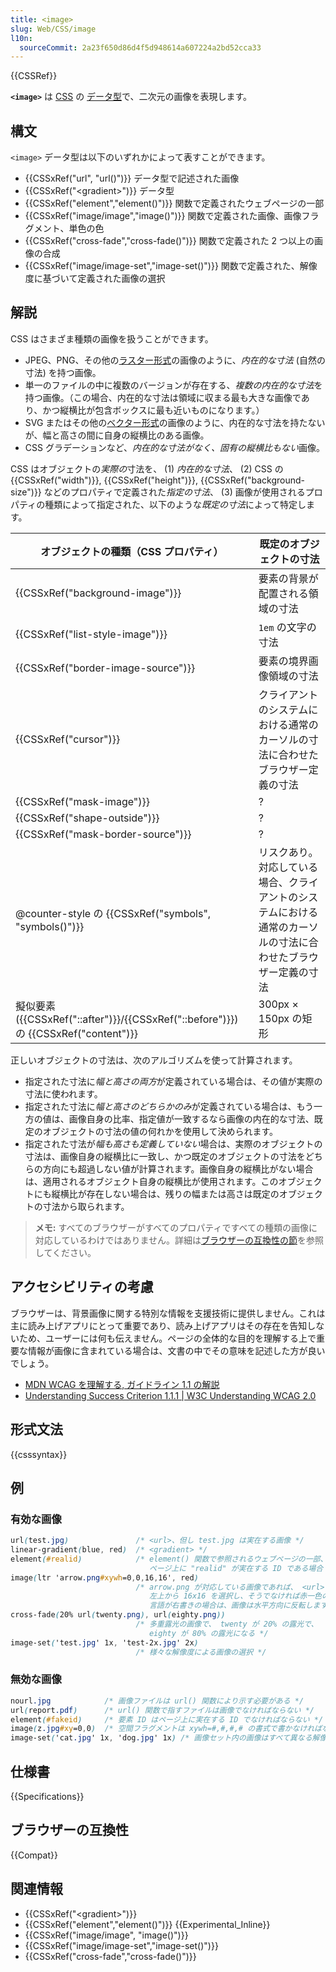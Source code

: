 ```yaml
---
title: <image>
slug: Web/CSS/image
l10n:
  sourceCommit: 2a23f650d86d4f5d948614a607224a2bd52cca33
---
```


{{CSSRef}}

**`<image>`** は [CSS](/ja/docs/Web/CSS) の [データ型](/ja/docs/Web/CSS/CSS_Types)で、二次元の画像を表現します。

## 構文

`<image>` データ型は以下のいずれかによって表すことができます。

- {{CSSxRef("url", "url()")}} データ型で記述された画像
- {{CSSxRef("&lt;gradient&gt;")}} データ型
- {{CSSxRef("element","element()")}} 関数で定義されたウェブページの一部
- {{CSSxRef("image/image","image()")}} 関数で定義された画像、画像フラグメント、単色の色
- {{CSSxRef("cross-fade","cross-fade()")}} 関数で定義された 2 つ以上の画像の合成
- {{CSSxRef("image/image-set","image-set()")}} 関数で定義された、解像度に基づいて定義された画像の選択

## 解説

CSS はさまざま種類の画像を扱うことができます。

- JPEG、PNG、その他の[ラスター形式](https://ja.wikipedia.org/wiki/ビットマップ画像)の画像のように、_内在的な寸法_ (自然の寸法) を持つ画像。
- 単一のファイルの中に複数のバージョンが存在する、*複数の内在的な寸法*を持つ画像。（この場合、内在的な寸法は領域に収まる最も大きな画像であり、かつ縦横比が包含ボックスに最も近いものになります。）
- SVG またはその他の[ベクター形式](https://ja.wikipedia.org/wiki/ベクター画像)の画像のように、内在的な寸法を持たないが、幅と高さの間に自身の縦横比のある画像。
- CSS グラデーションなど、*内在的な寸法がなく、固有の縦横比もない*画像。

CSS はオブジェクトの*実際の*寸法を、 (1) _内在的な寸法_、 (2) CSS の {{CSSxRef("width")}}, {{CSSxRef("height")}}, {{CSSxRef("background-size")}} などのプロパティで定義された*指定の寸法*、 (3) 画像が使用されるプロパティの種類によって指定された、以下のような*既定の寸法*によって特定します。

| オブジェクトの種類（CSS プロパティ）                                                | 既定のオブジェクトの寸法                                                                                       |
| ----------------------------------------------------------------------------------- | -------------------------------------------------------------------------------------------------------------- |
| {{CSSxRef("background-image")}}                                                     | 要素の背景が配置される領域の寸法                                                                               |
| {{CSSxRef("list-style-image")}}                                                     | `1em` の文字の寸法                                                                                             |
| {{CSSxRef("border-image-source")}}                                                  | 要素の境界画像領域の寸法                                                                                       |
| {{CSSxRef("cursor")}}                                                               | クライアントのシステムにおける通常のカーソルの寸法に合わせたブラウザー定義の寸法                               |
| {{CSSxRef("mask-image")}}                                                           | ?                                                                                                              |
| {{CSSxRef("shape-outside")}}                                                        | ?                                                                                                              |
| {{CSSxRef("mask-border-source")}}                                                   | ?                                                                                                              |
| @counter-style の {{CSSxRef("symbols", "symbols()")}}                               | リスクあり。対応している場合、クライアントのシステムにおける通常のカーソルの寸法に合わせたブラウザー定義の寸法 |
| 擬似要素 ({{CSSxRef("::after")}}/{{CSSxRef("::before")}}) の {{CSSxRef("content")}} | 300px × 150px の矩形                                                                                           |

正しいオブジェクトの寸法は、次のアルゴリズムを使って計算されます。

- 指定された寸法に*幅と高さの両方*が定義されている場合は、その値が実際の寸法に使われます。
- 指定された寸法に*幅と高さのどちらかのみ*が定義されている場合は、もう一方の値は、画像自身の比率、指定値が一致するなら画像の内在的な寸法、既定のオブジェクトの寸法の値の何れかを使用して決められます。
- 指定された寸法が*幅も高さも定義していない*場合は、実際のオブジェクトの寸法は、画像自身の縦横比に一致し、かつ既定のオブジェクトの寸法をどちらの方向にも超過しない値が計算されます。画像自身の縦横比がない場合は、適用されるオブジェクト自身の縦横比が使用されます。このオブジェクトにも縦横比が存在しない場合は、残りの幅または高さは既定のオブジェクトの寸法から取られます。

> **メモ:** すべてのブラウザーがすべてのプロパティですべての種類の画像に対応しているわけではありません。詳細は[ブラウザーの互換性の節](#ブラウザーの互換性)を参照してください。

## アクセシビリティの考慮

ブラウザーは、背景画像に関する特別な情報を支援技術に提供しません。これは主に読み上げアプリにとって重要であり、読み上げアプリはその存在を告知しないため、ユーザーには何も伝えません。ページの全体的な目的を理解する上で重要な情報が画像に含まれている場合は、文書の中でその意味を記述した方が良いでしょう。

- [MDN WCAG を理解する, ガイドライン 1.1 の解説](/ja/docs/Web/Accessibility/Understanding_WCAG/Perceivable#ガイドライン_1.1_—_非テキストコンテンツのための代替テキストの提供)
- [Understanding Success Criterion 1.1.1 | W3C Understanding WCAG 2.0](https://www.w3.org/TR/2016/NOTE-UNDERSTANDING-WCAG20-20161007/text-equiv-all.html)

## 形式文法

{{csssyntax}}

## 例

### 有効な画像

```css example-good
url(test.jpg)               /* <url>、但し test.jpg は実在する画像 */
linear-gradient(blue, red)  /* <gradient> */
element(#realid)            /* element() 関数で参照されるウェブページの一部、
                               ページ上に "realid" が実在する ID である場合 */
image(ltr 'arrow.png#xywh=0,0,16,16', red)
                            /* arrow.png が対応している画像であれば、 <url> の元画像の
                               左上から 16x16 を選択し、そうでなければ赤一色の見本になります。
                               言語が右書きの場合は、画像は水平方向に反転します。 */
cross-fade(20% url(twenty.png), url(eighty.png))
                            /* 多重露光の画像で、 twenty が 20% の露光で、
                               eighty が 80% の露光になる */
image-set('test.jpg' 1x, 'test-2x.jpg' 2x)
                            /* 様々な解像度による画像の選択 */
```

### 無効な画像

```css example-bad
nourl.jpg            /* 画像ファイルは url() 関数により示す必要がある */
url(report.pdf)      /* url() 関数で指すファイルは画像でなければならない */
element(#fakeid)     /* 要素 ID はページ上に実在する ID でなければならない */
image(z.jpg#xy=0,0)  /* 空間フラグメントは xywh=#,#,#,# の書式で書かなければならない */
image-set('cat.jpg' 1x, 'dog.jpg' 1x) /* 画像セット内の画像はすべて異なる解像度でなければならない */
```

## 仕様書

{{Specifications}}

## ブラウザーの互換性

{{Compat}}

## 関連情報

- {{CSSxRef("&lt;gradient&gt;")}}
- {{CSSxRef("element","element()")}} {{Experimental_Inline}}
- {{CSSxRef("image/image", "image()")}}
- {{CSSxRef("image/image-set","image-set()")}}
- {{CSSxRef("cross-fade","cross-fade()")}}
